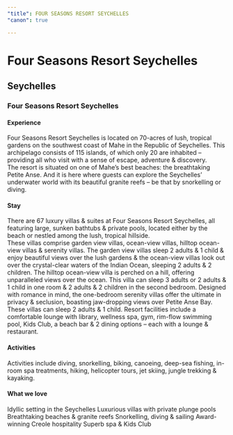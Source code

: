 ```yaml
---
"title": FOUR SEASONS RESORT SEYCHELLES
"canon": true

---
```


# Four Seasons Resort Seychelles
## Seychelles
### Four Seasons Resort Seychelles

#### Experience
Four Seasons Resort Seychelles is located on 70-acres of lush, tropical gardens on the southwest coast of Mahe in the Republic of Seychelles.
This archipelago consists of 115 islands, of which only 20 are inhabited – providing all who visit with a sense of escape, adventure &amp; discovery.  
The resort is situated on one of Mahe’s best beaches:  the breathtaking Petite Anse.  And it is here where guests can explore the Seychelles’ underwater world with its beautiful granite reefs – be that by snorkelling or diving.

#### Stay
There are 67 luxury villas &amp; suites at Four Seasons Resort Seychelles, all featuring large, sunken bathtubs &amp; private pools, located either by the beach or nestled among the lush, tropical hillside.  
These villas comprise garden view villas, ocean-view villas, hilltop ocean-view villas &amp; serenity villas. 
The garden view villas sleep 2 adults &amp; 1 child &amp; enjoy beautiful views over the lush gardens &amp; the ocean-view villas look out over the crystal-clear waters of the Indian Ocean, sleeping 2 adults &amp; 2 children.
The hilltop ocean-view villa is perched on a hill, offering unparalleled views over the ocean.  This villa can sleep 3 adults or 2 adults &amp; 1 child in one room &amp; 2 adults &amp; 2 children in the second bedroom.
Designed with romance in mind, the one-bedroom serenity villas offer the ultimate in privacy &amp; seclusion, boasting jaw-dropping views over Petite Anse Bay.  These villas can sleep 2 adults &amp; 1 child.
Resort facilities include a comfortable lounge with library, wellness spa, gym, rim-flow swimming pool, Kids Club, a beach bar &amp; 2 dining options – each with a lounge &amp; restaurant.

#### Activities
Activities include diving, snorkelling, biking, canoeing, deep-sea fishing, in-room spa treatments, hiking, helicopter tours, jet skiing, jungle trekking &amp; kayaking.


#### What we love
Idyllic setting in the Seychelles
Luxurious villas with private plunge pools
Breathtaking beaches &amp; granite reefs
Snorkelling, diving &amp; sailing
Award-winning Creole hospitality
Superb spa &amp; Kids Club